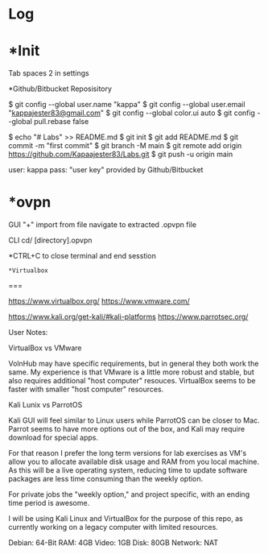 # Log

  *Init
=====

Tab spaces 2 in settings

  *Github/Bitbucket Reposisitory

$ git config --global user.name "kappa"
$ git config --global user.email "kappajester83@gmail.com"
$ git config --global color.ui auto
$ git config --global pull.rebase false

$ echo "# Labs" >> README.md
$ git init
$ git add README.md
$ git commit -m "first commit"
$ git branch -M main
$ git remote add origin https://github.com/Kapaajester83/Labs.git
$ git push -u origin main

user: kappa
pass: "user key" provided by Github/Bitbucket

  *ovpn
=====

GUI
"+" import from file
navigate to extracted .opvpn file

CLI
cd/ [directory].opvpn

*CTRL+C to close terminal and end sesstion

    *Virtualbox
===

https://www.virtualbox.org/
https://www.vmware.com/

https://www.kali.org/get-kali/#kali-platforms
https://www.parrotsec.org/

User Notes:

VirtualBox vs VMware

VolnHub may have specific requirements, but in general they both work the same.  My experience is that VMware is a little more robust and stable, but also requires additional "host computer" resouces.  VirtualBox seems to be faster with smaller "host computer" resources.  

Kali Lunix vs ParrotOS

Kali GUI will feel similar to Linux users while ParrotOS can be closer to Mac.  Parrot seems to have more options out of the box, and Kali may require download for special apps. 

For that reason I prefer the long term versions for lab exercises as VM's allow you to allocate available disk usage and RAM from you local machine.  As this will be a live operating system, reducing time to update software packages are less time consuming than the weekly option.  

For private jobs the "weekly option," and project specific, with an ending time period is awesome.

I will be using Kali Linux and VirtualBox for the purpose of this repo, as currently working on a legacy computer with limited resources.

Debian: 64-Bit
RAM: 4GB
Video: 1GB
Disk: 80GB
Network: NAT


